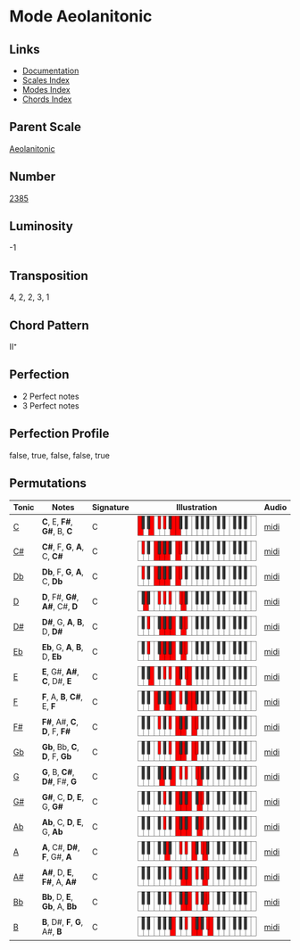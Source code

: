 # Mode Aeolanitonic

## Links

- [Documentation](README.md)
- [Scales Index](Scales.md)
- [Modes Index](Modes.md)
- [Chords Index](Chords.md)

## Parent Scale

[Aeolanitonic](ScaleAeolanitonic.md)

## Number

[2385](https://ianring.com/musictheory/scales/2385)

## Luminosity

-1

## Transposition

4, 2, 2, 3, 1

## Chord Pattern

II⁺

## Perfection

- 2 Perfect notes
- 3 Perfect notes

## Perfection Profile

false, true, false, false, true

## Permutations

| Tonic | Notes | Signature | Illustration | Audio |
|-------|-------|-----------|--------------|-------|
| [C](ModeCNaturalAeolanitonic.md) | **C**, E, **F#**, **G#**, B, **C** | C | ![CNaturalAeolanitonic](ModeCNaturalAeolanitonic.png) | [midi](https://github.com/edipermadi/music/blob/main/docs/ModeCNaturalAeolanitonic.mid?raw=true) |
| [C#](ModeCSharpAeolanitonic.md) | **C#**, F, **G**, **A**, C, **C#** | C | ![CSharpAeolanitonic](ModeCSharpAeolanitonic.png) | [midi](https://github.com/edipermadi/music/blob/main/docs/ModeCSharpAeolanitonic.mid?raw=true) |
| [Db](ModeDFlatAeolanitonic.md) | **Db**, F, **G**, **A**, C, **Db** | C | ![DFlatAeolanitonic](ModeDFlatAeolanitonic.png) | [midi](https://github.com/edipermadi/music/blob/main/docs/ModeDFlatAeolanitonic.mid?raw=true) |
| [D](ModeDNaturalAeolanitonic.md) | **D**, F#, **G#**, **A#**, C#, **D** | C | ![DNaturalAeolanitonic](ModeDNaturalAeolanitonic.png) | [midi](https://github.com/edipermadi/music/blob/main/docs/ModeDNaturalAeolanitonic.mid?raw=true) |
| [D#](ModeDSharpAeolanitonic.md) | **D#**, G, **A**, **B**, D, **D#** | C | ![DSharpAeolanitonic](ModeDSharpAeolanitonic.png) | [midi](https://github.com/edipermadi/music/blob/main/docs/ModeDSharpAeolanitonic.mid?raw=true) |
| [Eb](ModeEFlatAeolanitonic.md) | **Eb**, G, **A**, **B**, D, **Eb** | C | ![EFlatAeolanitonic](ModeEFlatAeolanitonic.png) | [midi](https://github.com/edipermadi/music/blob/main/docs/ModeEFlatAeolanitonic.mid?raw=true) |
| [E](ModeENaturalAeolanitonic.md) | **E**, G#, **A#**, **C**, D#, **E** | C | ![ENaturalAeolanitonic](ModeENaturalAeolanitonic.png) | [midi](https://github.com/edipermadi/music/blob/main/docs/ModeENaturalAeolanitonic.mid?raw=true) |
| [F](ModeFNaturalAeolanitonic.md) | **F**, A, **B**, **C#**, E, **F** | C | ![FNaturalAeolanitonic](ModeFNaturalAeolanitonic.png) | [midi](https://github.com/edipermadi/music/blob/main/docs/ModeFNaturalAeolanitonic.mid?raw=true) |
| [F#](ModeFSharpAeolanitonic.md) | **F#**, A#, **C**, **D**, F, **F#** | C | ![FSharpAeolanitonic](ModeFSharpAeolanitonic.png) | [midi](https://github.com/edipermadi/music/blob/main/docs/ModeFSharpAeolanitonic.mid?raw=true) |
| [Gb](ModeGFlatAeolanitonic.md) | **Gb**, Bb, **C**, **D**, F, **Gb** | C | ![GFlatAeolanitonic](ModeGFlatAeolanitonic.png) | [midi](https://github.com/edipermadi/music/blob/main/docs/ModeGFlatAeolanitonic.mid?raw=true) |
| [G](ModeGNaturalAeolanitonic.md) | **G**, B, **C#**, **D#**, F#, **G** | C | ![GNaturalAeolanitonic](ModeGNaturalAeolanitonic.png) | [midi](https://github.com/edipermadi/music/blob/main/docs/ModeGNaturalAeolanitonic.mid?raw=true) |
| [G#](ModeGSharpAeolanitonic.md) | **G#**, C, **D**, **E**, G, **G#** | C | ![GSharpAeolanitonic](ModeGSharpAeolanitonic.png) | [midi](https://github.com/edipermadi/music/blob/main/docs/ModeGSharpAeolanitonic.mid?raw=true) |
| [Ab](ModeAFlatAeolanitonic.md) | **Ab**, C, **D**, **E**, G, **Ab** | C | ![AFlatAeolanitonic](ModeAFlatAeolanitonic.png) | [midi](https://github.com/edipermadi/music/blob/main/docs/ModeAFlatAeolanitonic.mid?raw=true) |
| [A](ModeANaturalAeolanitonic.md) | **A**, C#, **D#**, **F**, G#, **A** | C | ![ANaturalAeolanitonic](ModeANaturalAeolanitonic.png) | [midi](https://github.com/edipermadi/music/blob/main/docs/ModeANaturalAeolanitonic.mid?raw=true) |
| [A#](ModeASharpAeolanitonic.md) | **A#**, D, **E**, **F#**, A, **A#** | C | ![ASharpAeolanitonic](ModeASharpAeolanitonic.png) | [midi](https://github.com/edipermadi/music/blob/main/docs/ModeASharpAeolanitonic.mid?raw=true) |
| [Bb](ModeBFlatAeolanitonic.md) | **Bb**, D, **E**, **Gb**, A, **Bb** | C | ![BFlatAeolanitonic](ModeBFlatAeolanitonic.png) | [midi](https://github.com/edipermadi/music/blob/main/docs/ModeBFlatAeolanitonic.mid?raw=true) |
| [B](ModeBNaturalAeolanitonic.md) | **B**, D#, **F**, **G**, A#, **B** | C | ![BNaturalAeolanitonic](ModeBNaturalAeolanitonic.png) | [midi](https://github.com/edipermadi/music/blob/main/docs/ModeBNaturalAeolanitonic.mid?raw=true) |
